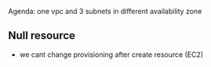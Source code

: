Agenda:
  one vpc and 3 subnets in different availability zone




  ## Null resource
  * we cant change provisioning after create resource (EC2)